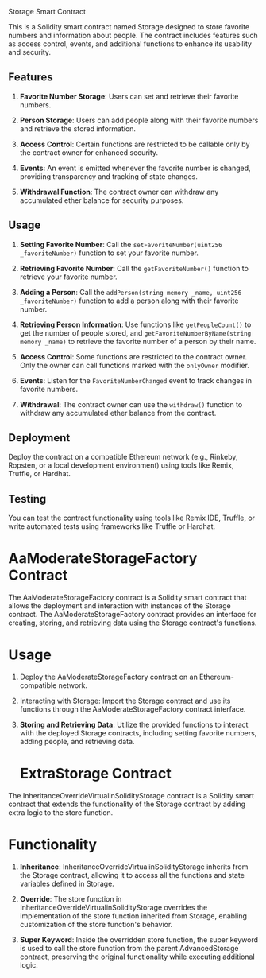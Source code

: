  Storage Smart Contract

This is a Solidity smart contract named Storage designed to store favorite numbers and information about people. The contract includes features such as access control, events, and additional functions to enhance its usability and security.

## Features

1. **Favorite Number Storage**: Users can set and retrieve their favorite numbers.

2. **Person Storage**: Users can add people along with their favorite numbers and retrieve the stored information.

3. **Access Control**: Certain functions are restricted to be callable only by the contract owner for enhanced security.

4. **Events**: An event is emitted whenever the favorite number is changed, providing transparency and tracking of state changes.

5. **Withdrawal Function**: The contract owner can withdraw any accumulated ether balance for security purposes.

## Usage

1. **Setting Favorite Number**: Call the `setFavoriteNumber(uint256 _favoriteNumber)` function to set your favorite number.

2. **Retrieving Favorite Number**: Call the `getFavoriteNumber()` function to retrieve your favorite number.

3. **Adding a Person**: Call the `addPerson(string memory _name, uint256 _favoriteNumber)` function to add a person along with their favorite number.

4. **Retrieving Person Information**: Use functions like `getPeopleCount()` to get the number of people stored, and `getFavoriteNumberByName(string memory _name)` to retrieve the favorite number of a person by their name.

5. **Access Control**: Some functions are restricted to the contract owner. Only the owner can call functions marked with the `onlyOwner` modifier.

6. **Events**: Listen for the `FavoriteNumberChanged` event to track changes in favorite numbers.

7. **Withdrawal**: The contract owner can use the `withdraw()` function to withdraw any accumulated ether balance from the contract.

## Deployment

Deploy the contract on a compatible Ethereum network (e.g., Rinkeby, Ropsten, or a local development environment) using tools like Remix, Truffle, or Hardhat.

## Testing

You can test the contract functionality using tools like Remix IDE, Truffle, or write automated tests using frameworks like Truffle or Hardhat.


# AaModerateStorageFactory Contract

The AaModerateStorageFactory contract is a Solidity smart contract that allows the deployment and interaction with instances of the Storage contract. The AaModerateStorageFactory contract provides an interface for creating, storing, and retrieving data using the Storage contract's functions.

# Usage
1.  Deploy the AaModerateStorageFactory contract on an Ethereum-compatible network.

2. Interacting with Storage: Import the Storage contract and use its functions through the AaModerateStorageFactory contract interface.

3. **Storing and Retrieving Data**: Utilize the provided functions to interact with the deployed Storage contracts, including setting favorite numbers, adding people, and retrieving data.

   # ExtraStorage Contract

The InheritanceOverrideVirtualinSolidityStorage contract is a Solidity smart contract that extends the functionality of the Storage contract by adding extra logic to the store function.

# Functionality

1. **Inheritance**: InheritanceOverrideVirtualinSolidityStorage inherits from the Storage contract, allowing it to access all the functions and state variables defined in Storage.

2. **Override**: The store function in InheritanceOverrideVirtualinSolidityStorage overrides the implementation of the store function inherited from Storage, enabling customization of the store function's behavior.

3. **Super Keyword**: Inside the overridden store function, the super keyword is used to call the store function from the parent AdvancedStorage contract, preserving the original functionality while executing additional logic.






